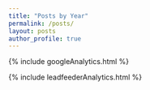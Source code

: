 ```yaml
---
title: "Posts by Year"
permalink: /posts/
layout: posts
author_profile: true
---
```

<!-- Google analytics -->
{% include googleAnalytics.html %}
<!-- leadfeeder analytics -->
{% include leadfeederAnalytics.html %}